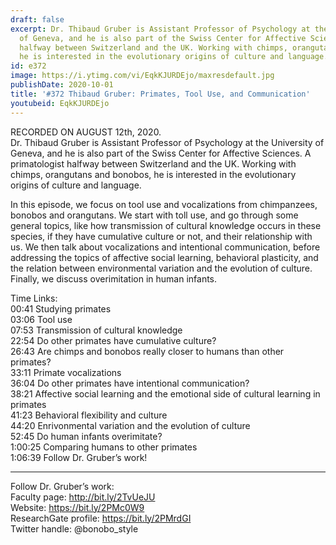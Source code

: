 ```yaml
---
draft: false
excerpt: Dr. Thibaud Gruber is Assistant Professor of Psychology at the University
  of Geneva, and he is also part of the Swiss Center for Affective Sciences. A primatologist
  halfway between Switzerland and the UK. Working with chimps, orangutans and bonobos,
  he is interested in the evolutionary origins of culture and language.
id: e372
image: https://i.ytimg.com/vi/EqkKJURDEjo/maxresdefault.jpg
publishDate: 2020-10-01
title: '#372 Thibaud Gruber: Primates, Tool Use, and Communication'
youtubeid: EqkKJURDEjo
---
```

RECORDED ON AUGUST 12th, 2020.  
Dr. Thibaud Gruber is Assistant Professor of Psychology at the University of Geneva, and he is also part of the Swiss Center for Affective Sciences. A primatologist halfway between Switzerland and the UK. Working with chimps, orangutans and bonobos, he is interested in the evolutionary origins of culture and language.

In this episode, we focus on tool use and vocalizations from chimpanzees, bonobos and orangutans. We start with toll use, and go through some general topics, like how transmission of cultural knowledge occurs in these species, if they have cumulative culture or not, and their relationship with us. We then talk about vocalizations and intentional communication, before addressing the topics of affective social learning, behavioral plasticity, and the relation between environmental variation and the evolution of culture. Finally, we discuss overimitation in human infants. 

Time Links:  
00:41  Studying primates  
03:06  Tool use  
07:53  Transmission of cultural knowledge  
22:54  Do other primates have cumulative culture?  
26:43  Are chimps and bonobos really closer to humans than other primates?  
33:11  Primate vocalizations  
36:04  Do other primates have intentional communication?  
38:21  Affective social learning and the emotional side of cultural learning in primates  
41:23  Behavioral flexibility and culture  
44:20  Enrivonmental variation and the evolution of culture  
52:45  Do human infants overimitate?  
1:00:25  Comparing humans to other primates  
1:06:39  Follow Dr. Gruber’s work!

---

Follow Dr. Gruber’s work:  
Faculty page: http://bit.ly/2TvUeJU  
Website: https://bit.ly/2PMc0W9  
ResearchGate profile: https://bit.ly/2PMrdGI  
Twitter handle: @bonobo_style

